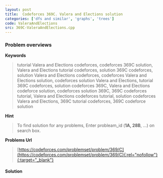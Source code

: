 ```yaml
---
layout: post
title:  Codeforces 369C. Valera and Elections solution
categories: ['dfs and similar', 'graphs', 'trees']
code: ValeraAndElections
src: 369C-ValeraAndElections.cpp
---
```

### **Problem overviews**

**Keywords**
> tutorial Valera and Elections codeforces, codeforces 369C solution, Valera and Elections tutorial codeforces, solution 369C codeforces, solution Valera and Elections codeforces, codeforces Valera and Elections solution, codeforces solution Valera and Elections, tutorial 369C codeforces, solution codeforces 369C, Valera and Elections codeforce solution, codeforces solution 369C, 369C codeforces tutorial, Valera and Elections codeforces tutorial, solution codeforces Valera and Elections, 369C tutorial codeforces, 369C codeforce solution

**Hint**
> To find solution for any problems, Enter probleam_id (**1A, 28B**, ...) on search box. 

**Problems Url**
> [https://codeforces.com/problemset/problem/369/C](https://codeforces.com/problemset/problem/369/C){:rel="nofollow"}{:target="_blank"}

#### **Solution**



